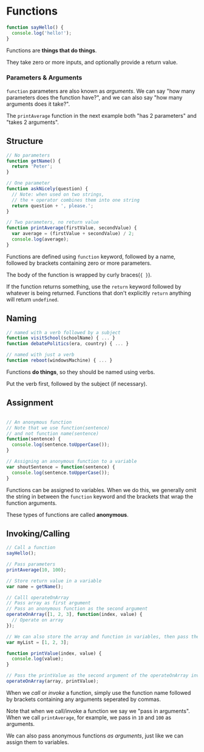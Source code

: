 # Functions

```javascript
function sayHello() {
  console.log('hello!');
}
```

Functions are __things that do things__.

They take zero or more inputs, and optionally provide a return value.

### Parameters & Arguments

`function` parameters are also known as _arguments_.
We can say "how many parameters does the function have?", and we can also say "how many arguments does it take?".

The `printAverage` function in the next example both "has 2 parameters" and "takes 2 arguments".

## Structure

```javascript
// No parameters
function getName() {
  return 'Peter';
}

// One parameter
function askNicely(question) {
  // Note: when used on two strings,
  // the + operator combines them into one string
  return question + ', please.';
}

// Two parameters, no return value
function printAverage(firstValue, secondValue) {
  var average = (firstValue + secondValue) / 2;
  console.log(average);
}
```

Functions are defined using `function` keyword, followed by a name, followed by brackets containing zero or more parameters.

The body of the function is wrapped by curly braces(`{ }`).

If the function returns something, use the `return` keyword followed by whatever is being returned.
Functions that don't explicitly `return` anything will return `undefined`.



## Naming

```javascript
// named with a verb followed by a subject
function visitSchool(schoolName) { ... }
function debatePolitics(era, country) { ... }

// named with just a verb
function reboot(windowsMachine) { ... }
```

Functions __do things__, so they should be named using verbs.

Put the verb first, followed by the subject (if necessary).

## Assignment

```javascript

// An anonymous function
// Note that we use function(sentence)
// and not function name(sentence)
function(sentence) {
  console.log(sentence.toUpperCase());
}

// Assigning an anonymous function to a variable
var shoutSentence = function(sentence) {
  console.log(sentence.toUpperCase());
}
```

Functions can be assigned to variables.
When we do this, we generally omit the string in between the `function` keyword
and the brackets that wrap the function arguments.

These types of functions are called __anonymous__.

## Invoking/Calling

```javascript
// Call a function
sayHello();

// Pass parameters
printAverage(10, 100);

// Store return value in a variable
var name = getName();

// Calll operateOnArray
// Pass array as first argument
// Pass an anonymous function as the second argument
operateOnArray([1, 2, 3], function(index, value) {
  // Operate on array
});

// We can also store the array and function in variables, then pass them in
var myList = [1, 2, 3];

function printValue(index, value) {
  console.log(value);
}

// Pass the printValue as the second argument of the operateOnArray invocation
operateOnArray(array, printValue);
```

When we _call_ or _invoke_ a function, simply use the function name followed by brackets containing any arguments seperated by commas.

Note that when we call/invoke a function we say we "pass in arguments".
When we call `printAverage`, for example, we pass in `10` and `100` as arguments.

We can also pass anonymous functions _as arguments_, just like we can assign them to variables.
